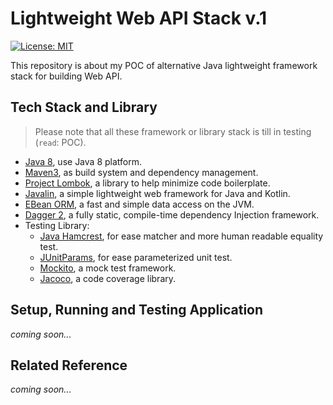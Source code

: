 # Lightweight Web API Stack v.1
[![License: MIT](https://img.shields.io/badge/License-MIT-blue.svg)](/LICENSE)

This repository is about my POC of alternative Java lightweight framework stack for building Web API.



## Tech Stack and Library

>  Please note that all these framework or library stack is till in testing (`read`: POC).

- [Java 8](http://www.oracle.com/technetwork/java/javase/downloads/java-archive-javase8-2177648.html), use Java 8 platform.
- [Maven3](https://maven.apache.org/index.html), as build system and dependency management.
- [Project Lombok](https://projectlombok.org/), a library to help minimize code boilerplate.
- [Javalin](https://javalin.io/), a simple lightweight web framework for Java and Kotlin.
- [EBean ORM](http://ebean-orm.github.io/), a fast and simple data access on the JVM.
- [Dagger 2](https://google.github.io/dagger/), a fully static, compile-time dependency Injection framework.
- Testing Library:
   - [Java Hamcrest](http://hamcrest.org/JavaHamcrest/), for ease matcher and more human readable equality test.
    - [JUnitParams](https://github.com/Pragmatists/JUnitParams), for ease parameterized unit test.
    - [Mockito](http://site.mockito.org/), a mock test framework.
    - [Jacoco](https://www.eclemma.org/jacoco/), a code coverage library.

  

## Setup, Running and Testing Application
_coming soon..._



## Related Reference
_coming soon..._

